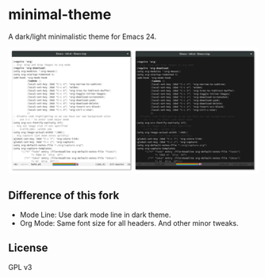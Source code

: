 # minimal-theme

A dark/light minimalistic theme for Emacs 24.

![Screenshot](screenshot.jpg)

## Difference of this fork

- Mode Line: Use dark mode line in dark theme. 
- Org Mode: Same font size for all headers. And other minor tweaks.

## License

GPL v3
